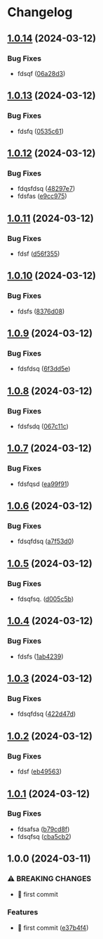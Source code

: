 # Changelog

## [1.0.14](https://github.com/Foxon-Consulting/toolkit-images/compare/python-toolkit-1.0.13...python-toolkit-1.0.14) (2024-03-12)


### Bug Fixes

* fdsqf ([06a28d3](https://github.com/Foxon-Consulting/toolkit-images/commit/06a28d31418392b424d5cac43b89c6e8198626fa))

## [1.0.13](https://github.com/Foxon-Consulting/toolkit-images/compare/python-toolkit-1.0.12...python-toolkit-1.0.13) (2024-03-12)


### Bug Fixes

* fdsfq ([0535c61](https://github.com/Foxon-Consulting/toolkit-images/commit/0535c6152d497cfbdd1f42bd20e354060b3ed134))

## [1.0.12](https://github.com/Foxon-Consulting/toolkit-images/compare/python-toolkit-1.0.11...python-toolkit-1.0.12) (2024-03-12)


### Bug Fixes

* fdqsfdsq ([48297e7](https://github.com/Foxon-Consulting/toolkit-images/commit/48297e71e22dfaf8182190e5a23434448a21ae76))
* fdsfas ([e9cc975](https://github.com/Foxon-Consulting/toolkit-images/commit/e9cc975fff1cc862a7d7e324197701d8c2a30e02))

## [1.0.11](https://github.com/Foxon-Consulting/toolkit-images/compare/python-toolkit-1.0.10...python-toolkit-1.0.11) (2024-03-12)


### Bug Fixes

* fdsf ([d56f355](https://github.com/Foxon-Consulting/toolkit-images/commit/d56f355585d31dbe0b65c7f713689b8ee25395cb))

## [1.0.10](https://github.com/Foxon-Consulting/toolkit-images/compare/python-toolkit-1.0.9...python-toolkit-1.0.10) (2024-03-12)


### Bug Fixes

* fdsfs ([8376d08](https://github.com/Foxon-Consulting/toolkit-images/commit/8376d08e48f7ed2d88d37aca7a3351b16ce75931))

## [1.0.9](https://github.com/Foxon-Consulting/toolkit-images/compare/python-toolkit-1.0.8...python-toolkit-1.0.9) (2024-03-12)


### Bug Fixes

* fdsfdsq ([6f3dd5e](https://github.com/Foxon-Consulting/toolkit-images/commit/6f3dd5e1633bf9ed4fd8757256a0216617db7033))

## [1.0.8](https://github.com/Foxon-Consulting/toolkit-images/compare/python-toolkit-1.0.7...python-toolkit-1.0.8) (2024-03-12)


### Bug Fixes

* fdsfsdq ([067c11c](https://github.com/Foxon-Consulting/toolkit-images/commit/067c11c44c6bca5c41d28f790caccbfb83cff89d))

## [1.0.7](https://github.com/Foxon-Consulting/toolkit-images/compare/python-toolkit-1.0.6...python-toolkit-1.0.7) (2024-03-12)


### Bug Fixes

* fdsfqsd ([ea99f91](https://github.com/Foxon-Consulting/toolkit-images/commit/ea99f91fd7a2ef1c0a84d6aff08c38d30e421018))

## [1.0.6](https://github.com/Foxon-Consulting/toolkit-images/compare/python-toolkit-1.0.5...python-toolkit-1.0.6) (2024-03-12)


### Bug Fixes

* fdsqfdsq ([a7f53d0](https://github.com/Foxon-Consulting/toolkit-images/commit/a7f53d06063c7cf6e54cc92f35116924c5ad0d20))

## [1.0.5](https://github.com/Foxon-Consulting/toolkit-images/compare/python-toolkit-1.0.4...python-toolkit-1.0.5) (2024-03-12)


### Bug Fixes

* fdsqfsq. ([d005c5b](https://github.com/Foxon-Consulting/toolkit-images/commit/d005c5b09d8f97b36c61ddc7f162b464ad7fae05))

## [1.0.4](https://github.com/Foxon-Consulting/toolkit-images/compare/python-toolkit-1.0.3...python-toolkit-1.0.4) (2024-03-12)


### Bug Fixes

* fdsfs ([1ab4239](https://github.com/Foxon-Consulting/toolkit-images/commit/1ab42390d991e63f05a6da44a2430595f156ca59))

## [1.0.3](https://github.com/Foxon-Consulting/toolkit-images/compare/python-toolkit-1.0.2...python-toolkit-1.0.3) (2024-03-12)


### Bug Fixes

* fdsqfdsq ([422d47d](https://github.com/Foxon-Consulting/toolkit-images/commit/422d47dc15a1518ab9e28a7aa98471fee27e95bc))

## [1.0.2](https://github.com/Foxon-Consulting/toolkit-images/compare/python-toolkit-1.0.1...python-toolkit-1.0.2) (2024-03-12)


### Bug Fixes

* fdsf ([eb49563](https://github.com/Foxon-Consulting/toolkit-images/commit/eb495635805a80aead2ffb362e18ac57206ee146))

## [1.0.1](https://github.com/Foxon-Consulting/toolkit-images/compare/python-toolkit-1.0.0...python-toolkit-1.0.1) (2024-03-12)


### Bug Fixes

* fdsafsa ([b79cd8f](https://github.com/Foxon-Consulting/toolkit-images/commit/b79cd8f47fb7f89e64c230973af0b2013615d7f5))
* fdsqfsq ([cba5cb2](https://github.com/Foxon-Consulting/toolkit-images/commit/cba5cb2b5541ad1d19e1f47b1b15c7815e802034))

## 1.0.0 (2024-03-11)


### ⚠ BREAKING CHANGES

* :tada: first commit

### Features

* :tada: first commit ([e37b4f4](https://github.com/Foxon-Consulting/toolkit-images/commit/e37b4f4c8a41ab4c70672643ab347e9f2d3c50da))
